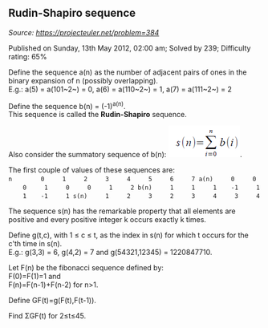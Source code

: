Rudin-Shapiro sequence
----------------------

*Source: https://projecteuler.net/problem=384*

Published on Sunday, 13th May 2012, 02:00 am; Solved by 239; Difficulty
rating: 65%

Define the sequence a(n) as the number of adjacent pairs of ones in the
binary expansion of n (possibly overlapping).\
E.g.: a(5) = a(101~2~) = 0, a(6) = a(110~2~) = 1, a(7) = a(111~2~) = 2

Define the sequence b(n) = (-1)<sup>a(n)</sup>.\
This sequence is called the **Rudin-Shapiro** sequence.

Also consider the summatory sequence of b(n):
![p384\_formula.gif](img/p384_formula.gif).

The first couple of values of these sequences are:\
`n        0     1     2     3     4     5     6     7 a(n)     0     0     0     1     0     0     1     2 b(n)     1     1     1    -1     1     1    -1     1 s(n)     1     2     3     2     3     4     3     4`

The sequence s(n) has the remarkable property that all elements are
positive and every positive integer k occurs exactly k times.

Define g(t,c), with 1 ≤ c ≤ t, as the index in s(n) for which t occurs
for the c'th time in s(n).\
E.g.: g(3,3) = 6, g(4,2) = 7 and g(54321,12345) = 1220847710.

Let F(n) be the fibonacci sequence defined by:\
F(0)=F(1)=1 and\
F(n)=F(n-1)+F(n-2) for n\>1.

Define GF(t)=g(F(t),F(t-1)).

Find ΣGF(t) for 2≤t≤45.
